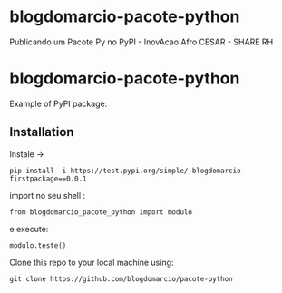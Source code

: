 # blogdomarcio-pacote-python
Publicando um Pacote Py no PyPI - InovAcao Afro  CESAR - SHARE RH

# blogdomarcio-pacote-python

Example of PyPI package.

## Installation

Instale -> 

```
pip install -i https://test.pypi.org/simple/ blogdomarcio-firstpackage==0.0.1
```

import no seu shell :

```
from blogdomarcio_pacote_python import modulo
```

e execute:

```
modulo.teste()
```


Clone this repo to your local machine using:
```
git clone https://github.com/blogdomarcio/pacote-python

```

